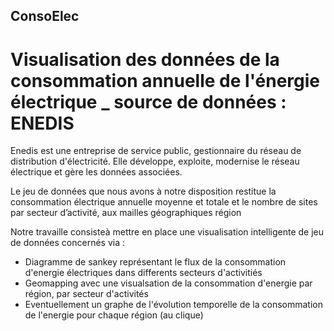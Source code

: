 ## ConsoElec

# Visualisation des données de la consommation annuelle de l'énergie électrique _ source de données : ENEDIS

Enedis est une entreprise de service public, gestionnaire du réseau de distribution d'électricité. Elle développe, exploite, modernise le réseau électrique et gère les données associées.

Le jeu de données que nous avons à notre disposition restitue la consommation électrique annuelle moyenne et totale et le nombre de sites par secteur d’activité, aux mailles géographiques région

Notre travaille consisteà mettre en place une visualisation intelligente de jeu de données concernés via :
- Diagramme de sankey représentant le flux de la consommation d'energie électriques dans differents secteurs d'activitiés
- Geomapping avec une visualsation de la consommation d'energie par région, par secteur d'activités 
- Eventuellement un graphe de l'évolution temporelle de la consommation de l'energie pour chaque région (au clique)


